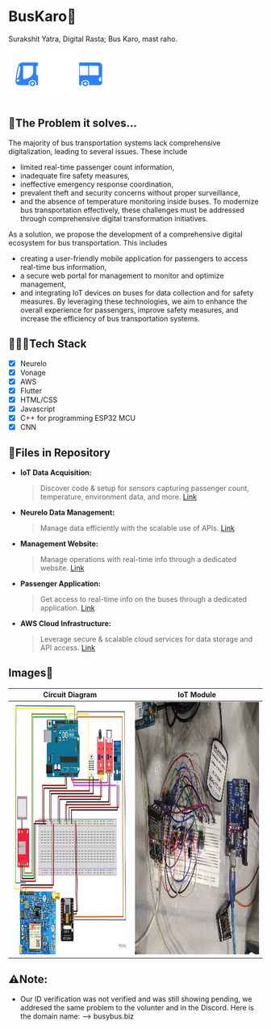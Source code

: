 # BusKaro🚏

Surakshit Yatra, Digital Rasta;
Bus Karo, mast raho.

<img src="https://github.com/ArmaanMistry/BusKaro/blob/main/buskaro_logo.png" width="200" height="100" />

## 🧠The Problem it solves...
The majority of bus transportation systems lack comprehensive digitalization, leading to several issues. These include
- limited real-time passenger count information,
- inadequate fire safety measures,
- ineffective emergency response coordination,
- prevalent theft and security concerns without proper surveillance,
- and the absence of temperature monitoring inside buses.
To modernize bus transportation effectively, these challenges must be addressed through comprehensive digital transformation initiatives.

As a solution, we propose the development of a comprehensive digital ecosystem for bus transportation. This includes 
- creating a user-friendly mobile application for passengers to access real-time bus information,
- a secure web portal for management to monitor and optimize management,
- and integrating IoT devices on buses for data collection and for safety measures.
By leveraging these technologies, we aim to enhance the overall experience for passengers, improve safety measures, and increase the efficiency of bus transportation systems.

## 👨🏻‍💻Tech Stack
- [x] Neurelo
- [x] Vonage
- [x] AWS
- [x] Flutter
- [x] HTML/CSS
- [x] Javascript
- [x] C++ for programming ESP32 MCU
- [x] CNN

## 📂Files in Repository

- **IoT Data Acquisition:**
  > Discover code & setup for sensors capturing passenger count, temperature, environment data, and more. [Link](https://github.com/ArmaanMistry/BusKaro/tree/main/IoT)

- **Neurelo Data Management:**
  > Manage data efficiently with the scalable use of APIs. [Link](https://github.com/ArmaanMistry/BusKaro/tree/main/Neurelo)

- **Management Website:**
  > Manage operations with real-time info through a dedicated website. [Link](https://github.com/ArmaanMistry/BusKaro/tree/main/Management%20Website)

- **Passenger Application:**
  > Get access to real-time info on the buses through a dedicated application. [Link](https://github.com/ArmaanMistry/BusKaro/tree/main/Passenger%20Mobile%20Application)

- **AWS Cloud Infrastructure:**
  > Leverage secure & scalable cloud services for data storage and API access. [Link](https://github.com/ArmaanMistry/BusKaro/tree/main/AWS)


## Images👀

| Circuit Diagram               | IoT Module               |
| ---------------------- | ---------------------- |
| <img src="https://github.com/ArmaanMistry/BusKaro/blob/main/circuit%20diagram.jpg" width="500" height="500" /> | <img src="https://github.com/ArmaanMistry/BusKaro/blob/main/IoT%20Module.jpg" width="550" height="500" /> |

## ⚠Note:
- Our ID verification was not verified and was still showing pending, we addresed the same problem to the volunter and in the Discord. Here is the domain name: --> busybus.biz
